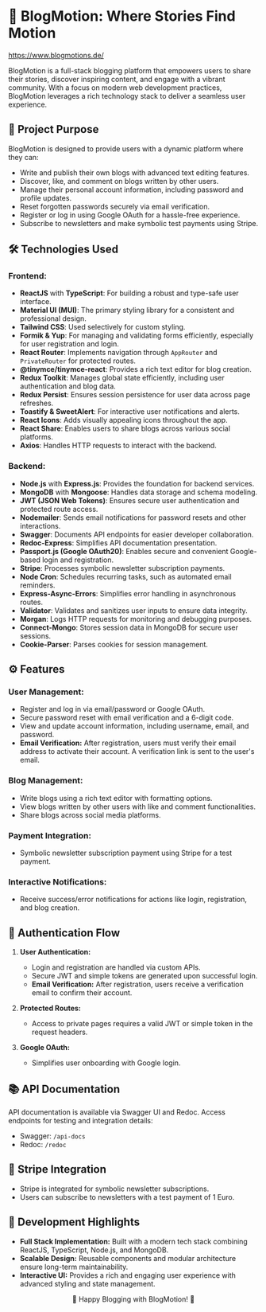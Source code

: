 # 📝 BlogMotion: Where Stories Find Motion

https://www.blogmotions.de/

BlogMotion is a full-stack blogging platform that empowers users to share their stories, discover inspiring content, and engage with a vibrant community. With a focus on modern web development practices, BlogMotion leverages a rich technology stack to deliver a seamless user experience.

## 🌟 Project Purpose

BlogMotion is designed to provide users with a dynamic platform where they can:

- Write and publish their own blogs with advanced text editing features.
- Discover, like, and comment on blogs written by other users.
- Manage their personal account information, including password and profile updates.
- Reset forgotten passwords securely via email verification.
- Register or log in using Google OAuth for a hassle-free experience.
- Subscribe to newsletters and make symbolic test payments using Stripe.

## 🛠️ Technologies Used

### **Frontend:**

- **ReactJS** with **TypeScript**: For building a robust and type-safe user interface.
- **Material UI (MUI)**: The primary styling library for a consistent and professional design.
- **Tailwind CSS**: Used selectively for custom styling.
- **Formik & Yup**: For managing and validating forms efficiently, especially for user registration and login.
- **React Router**: Implements navigation through `AppRouter` and `PrivateRouter` for protected routes.
- **@tinymce/tinymce-react**: Provides a rich text editor for blog creation.
- **Redux Toolkit**: Manages global state efficiently, including user authentication and blog data.
- **Redux Persist**: Ensures session persistence for user data across page refreshes.
- **Toastify & SweetAlert**: For interactive user notifications and alerts.
- **React Icons**: Adds visually appealing icons throughout the app.
- **React Share**: Enables users to share blogs across various social platforms.
- **Axios**: Handles HTTP requests to interact with the backend.

### **Backend:**

- **Node.js** with **Express.js**: Provides the foundation for backend services.
- **MongoDB** with **Mongoose**: Handles data storage and schema modeling.
- **JWT (JSON Web Tokens)**: Ensures secure user authentication and protected route access.
- **Nodemailer**: Sends email notifications for password resets and other interactions.
- **Swagger**: Documents API endpoints for easier developer collaboration.
- **Redoc-Express**: Simplifies API documentation presentation.
- **Passport.js (Google OAuth20)**: Enables secure and convenient Google-based login and registration.
- **Stripe**: Processes symbolic newsletter subscription payments.
- **Node Cron**: Schedules recurring tasks, such as automated email reminders.
- **Express-Async-Errors**: Simplifies error handling in asynchronous routes.
- **Validator**: Validates and sanitizes user inputs to ensure data integrity.
- **Morgan**: Logs HTTP requests for monitoring and debugging purposes.
- **Connect-Mongo**: Stores session data in MongoDB for secure user sessions.
- **Cookie-Parser**: Parses cookies for session management.

## ⚙️ Features

### **User Management:**

- Register and log in via email/password or Google OAuth.
- Secure password reset with email verification and a 6-digit code.
- View and update account information, including username, email, and password.
- **Email Verification:** After registration, users must verify their email address to activate their account. A verification link is sent to the user's email.

### **Blog Management:**

- Write blogs using a rich text editor with formatting options.
- View blogs written by other users with like and comment functionalities.
- Share blogs across social media platforms.

### **Payment Integration:**

- Symbolic newsletter subscription payment using Stripe for a test payment.

### **Interactive Notifications:**

- Receive success/error notifications for actions like login, registration, and blog creation.

## 🔐 Authentication Flow

1. **User Authentication:**

   - Login and registration are handled via custom APIs.
   - Secure JWT and simple tokens are generated upon successful login.
   - **Email Verification:** After registration, users receive a verification email to confirm their account.

2. **Protected Routes:**

   - Access to private pages requires a valid JWT or simple token in the request headers.

3. **Google OAuth:**
   - Simplifies user onboarding with Google login.

## 📚 API Documentation

API documentation is available via Swagger UI and Redoc. Access endpoints for testing and integration details:

- Swagger: `/api-docs`
- Redoc: `/redoc`

## 🛒 Stripe Integration

- Stripe is integrated for symbolic newsletter subscriptions.
- Users can subscribe to newsletters with a test payment of 1 Euro.

## 🚀 Development Highlights

- **Full Stack Implementation:** Built with a modern tech stack combining ReactJS, TypeScript, Node.js, and MongoDB.
- **Scalable Design:** Reusable components and modular architecture ensure long-term maintainability.
- **Interactive UI:** Provides a rich and engaging user experience with advanced styling and state management.

<p align="center">🚀 Happy Blogging with BlogMotion! 🚀</p>
